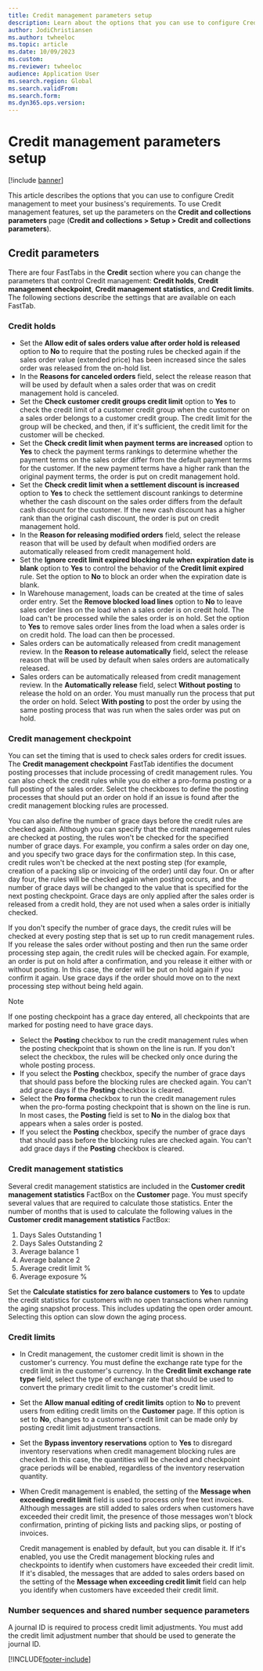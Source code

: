 ```yaml
---
title: Credit management parameters setup
description: Learn about the options that you can use to configure Credit management to meet your business's requirements, including an outline on credit parameters.
author: JodiChristiansen
ms.author: twheeloc
ms.topic: article
ms.date: 10/09/2023
ms.custom:  
ms.reviewer: twheeloc 
audience: Application User
ms.search.region: Global
ms.search.validFrom:
ms.search.form:
ms.dyn365.ops.version: 
---
```


# Credit management parameters setup

[!include [banner](../includes/banner.md)]

This article describes the options that you can use to configure Credit management to meet your business's requirements. To use Credit management features, set up the parameters on the **Credit and collections parameters** page (**Credit and collections \> Setup \> Credit and collections parameters**).

## Credit parameters

There are four FastTabs in the **Credit** section where you can change the parameters that control Credit management: **Credit holds**, **Credit management checkpoint**, **Credit management statistics**, and **Credit limits**. The following sections describe the settings that are available on each FastTab.

### Credit holds

- Set the **Allow edit of sales orders value after order hold is released** option to **No** to require that the posting rules be checked again if the sales order value (extended price) has been increased since the sales order was released from the on-hold list.
- In the **Reasons for canceled orders** field, select the release reason that will be used by default when a sales order that was on credit management hold is canceled.
- Set the **Check customer credit groups credit limit** option to **Yes** to check the credit limit of a customer credit group when the customer on a sales order belongs to a customer credit group. The credit limit for the group will be checked, and then, if it's sufficient, the credit limit for the customer will be checked.
- Set the **Check credit limit when payment terms are increased** option to **Yes** to check the payment terms rankings to determine whether the payment terms on the sales order differ from the default payment terms for the customer. If the new payment terms have a higher rank than the original payment terms, the order is put on credit management hold.
- Set the **Check credit limit when a settlement discount is increased** option to **Yes** to check the settlement discount rankings to determine whether the cash discount on the sales order differs from the default cash discount for the customer. If the new cash discount has a higher rank than the original cash discount, the order is put on credit management hold.
- In the **Reason for releasing modified orders** field, select the release reason that will be used by default when modified orders are automatically released from credit management hold.
- Set the **Ignore credit limit expired blocking rule when expiration date is blank** option to **Yes** to control the behavior of the **Credit limit expired** rule. Set the option to **No** to block an order when the expiration date is blank.
- In Warehouse management, loads can be created at the time of sales order entry. Set the **Remove blocked load lines** option to **No** to leave sales order lines on the load when a sales order is on credit hold. The load can't be processed while the sales order is on hold. Set the option to **Yes** to remove sales order lines from the load when a sales order is on credit hold. The load can then be processed.
- Sales orders can be automatically released from credit management review. In the **Reason to release automatically** field, select the release reason that will be used by default when sales orders are automatically released.
- Sales orders can be automatically released from credit management review. In the **Automatically release** field, select **Without posting** to release the hold on an order. You must manually run the process that put the order on hold. Select **With posting** to post the order by using the same posting process that was run when the sales order was put on hold.

### Credit management checkpoint

You can set the timing that is used to check sales orders for credit issues. The **Credit management checkpoint** FastTab identifies the document posting processes that include processing of credit management rules. You can also check the credit rules while you do either a pro-forma posting or a full posting of the sales order. Select the checkboxes to define the posting processes that should put an order on hold if an issue is found after the credit management blocking rules are processed.

You can also define the number of grace days before the credit rules are checked again. Although you can specify that the credit management rules are checked at posting, the rules won't be checked for the specified number of grace days. For example, you confirm a sales order on day one, and you specify two grace days for the confirmation step. In this case, credit rules won't be checked at the next posting step (for example, creation of a packing slip or invoicing of the order) until day four. On or after day four, the rules will be checked again when posting occurs, and the number of grace days will be changed to the value that is specified for the next posting checkpoint. Grace days are only applied after the sales order is released from a credit hold, they are not used when a sales order is initially checked. 

If you don't specify the number of grace days, the credit rules will be checked at every posting step that is set up to run credit management rules. If you release the sales order without posting and then run the same order processing step again, the credit rules will be checked again. For example, an order is put on hold after a confirmation, and you release it either with or without posting. In this case, the order will be put on hold again if you confirm it again. Use grace days if the order should move on to the next processing step without being held again.

> [!NOTE]
> If one posting checkpoint has a grace day entered, all checkpoints that are marked for posting need to have grace days.

- Select the **Posting** checkbox to run the credit management rules when the posting checkpoint that is shown on the line is run. If you don't select the checkbox, the rules will be checked only once during the whole posting process.
- If you select the **Posting** checkbox, specify the number of grace days that should pass before the blocking rules are checked again. You can't add grace days if the **Posting** checkbox is cleared.
- Select the **Pro forma** checkbox to run the credit management rules when the pro-forma posting checkpoint that is shown on the line is run. In most cases, the **Posting** field is set to **No** in the dialog box that appears when a sales order is posted.
- If you select the **Posting** checkbox, specify the number of grace days that should pass before the blocking rules are checked again. You can't add grace days if the **Posting** checkbox is cleared.

### Credit management statistics

Several credit management statistics are included in the **Customer credit management statistics** FactBox on the **Customer** page. You must specify several values that are required to calculate those statistics. Enter the number of months that is used to calculate the following values in the **Customer credit management statistics** FactBox:

1. Days Sales Outstanding 1
2. Days Sales Outstanding 2
3. Average balance 1
4. Average balance 2
5. Average credit limit %
6. Average exposure %

Set the **Calculate statistics for zero balance customers** to **Yes** to update the credit statistics for customers with no open transactions when running the aging snapshot process. This includes updating the open order amount. Selecting this option can slow down the aging process. 

### Credit limits

- In Credit management, the customer credit limit is shown in the customer's currency. You must define the exchange rate type for the credit limit in the customer's currency. In the **Credit limit exchange rate type** field, select the type of exchange rate that should be used to convert the primary credit limit to the customer's credit limit.
- Set the **Allow manual editing of credit limits** option to **No** to prevent users from editing credit limits on the **Customer** page. If this option is set to **No**, changes to a customer's credit limit can be made only by posting credit limit adjustment transactions.
- Set the **Bypass inventory reservations** option to **Yes** to disregard inventory reservations when credit management blocking rules are checked. In this case, the quantities will be checked and checkpoint grace periods will be enabled, regardless of the inventory reservation quantity.
- When Credit management is enabled, the setting of the **Message when exceeding credit limit** field is used to process only free text invoices. Although messages are still added to sales orders when customers have exceeded their credit limit, the presence of those messages won't block confirmation, printing of picking lists and packing slips, or posting of invoices.

    Credit management is enabled by default, but you can disable it. If it's enabled, you use the Credit management blocking rules and checkpoints to identify when customers have exceeded their credit limit. If it's disabled, the messages that are added to sales orders based on the setting of the **Message when exceeding credit limit** field can help you identify when customers have exceeded their credit limit.

### Number sequences and shared number sequence parameters

A journal ID is required to process credit limit adjustments. You must add the credit limit adjustment number that should be used to generate the journal ID.


[!INCLUDE[footer-include](../../includes/footer-banner.md)]

